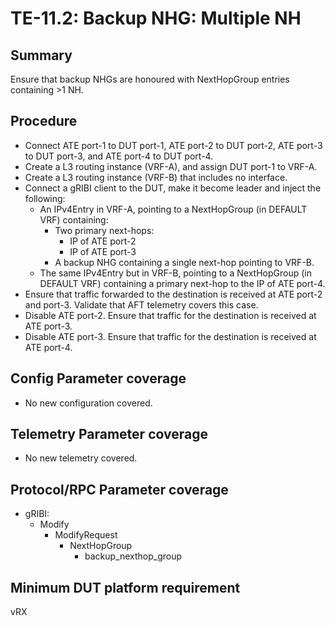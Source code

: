 # TE-11.2: Backup NHG: Multiple NH

## Summary

Ensure that backup NHGs are honoured with NextHopGroup entries containing >1 NH.

## Procedure

*   Connect ATE port-1 to DUT port-1, ATE port-2 to DUT port-2, ATE port-3 to
    DUT port-3, and ATE port-4 to DUT port-4.
*   Create a L3 routing instance (VRF-A), and assign DUT port-1 to VRF-A.
*   Create a L3 routing instance (VRF-B) that includes no interface.
*   Connect a gRIBI client to the DUT, make it become leader and inject the
    following:
    *   An IPv4Entry in VRF-A, pointing to a NextHopGroup (in DEFAULT VRF)
        containing:
        *   Two primary next-hops:
            *   IP of ATE port-2
            *   IP of ATE port-3
        *   A backup NHG containing a single next-hop pointing to VRF-B.
    *   The same IPv4Entry but in VRF-B, pointing to a NextHopGroup (in DEFAULT
        VRF) containing a primary next-hop to the IP of ATE port-4.
*   Ensure that traffic forwarded to the destination is received at ATE port-2
    and port-3. Validate that AFT telemetry covers this case.
*   Disable ATE port-2. Ensure that traffic for the destination is received at
    ATE port-3.
*   Disable ATE port-3. Ensure that traffic for the destination is received at
    ATE port-4.

## Config Parameter coverage

*   No new configuration covered.

## Telemetry Parameter coverage

*   No new telemetry covered.

## Protocol/RPC Parameter coverage

*   gRIBI:
    *   Modify
        *   ModifyRequest
            *   NextHopGroup
                *   backup_nexthop_group

## Minimum DUT platform requirement

vRX
